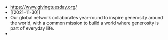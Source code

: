 - https://www.givingtuesday.org/
- [[2021-11-30]]
- Our global network collaborates year-round to inspire generosity around the world, with a common mission to build a world where generosity is part of everyday life.
-
